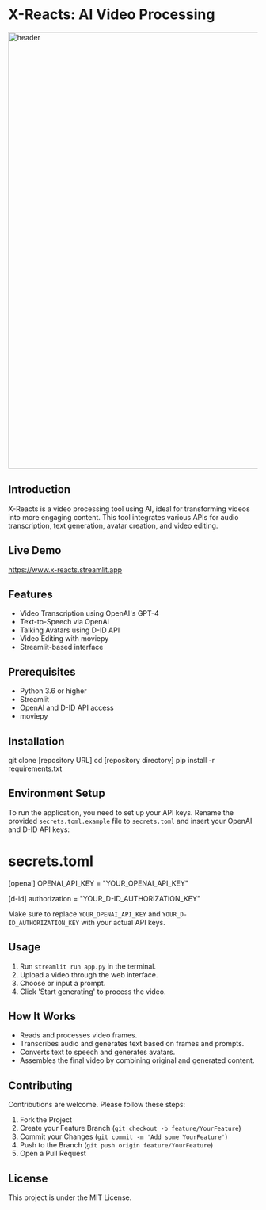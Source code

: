 # X-Reacts: AI Video Processing
<img width="883" alt="header" src="https://github.com/Dombom123/x-reacts/assets/99609753/462c8840-f401-4744-b301-36cac88c61e2">

## Introduction
X-Reacts is a video processing tool using AI, ideal for transforming videos into more engaging content. This tool integrates various APIs for audio transcription, text generation, avatar creation, and video editing.

## Live Demo
https://www.x-reacts.streamlit.app

## Features
- Video Transcription using OpenAI's GPT-4
- Text-to-Speech via OpenAI
- Talking Avatars using D-ID API
- Video Editing with moviepy
- Streamlit-based interface

## Prerequisites
- Python 3.6 or higher
- Streamlit
- OpenAI and D-ID API access
- moviepy

## Installation
git clone [repository URL]
cd [repository directory]
pip install -r requirements.txt

## Environment Setup
To run the application, you need to set up your API keys. Rename the provided `secrets.toml.example` file to `secrets.toml` and insert your OpenAI and D-ID API keys:

# secrets.toml

[openai]
OPENAI_API_KEY = "YOUR_OPENAI_API_KEY"

[d-id]
authorization = "YOUR_D-ID_AUTHORIZATION_KEY"

Make sure to replace `YOUR_OPENAI_API_KEY` and `YOUR_D-ID_AUTHORIZATION_KEY` with your actual API keys.

## Usage
1. Run `streamlit run app.py` in the terminal.
2. Upload a video through the web interface.
3. Choose or input a prompt.
4. Click 'Start generating' to process the video.

## How It Works
- Reads and processes video frames.
- Transcribes audio and generates text based on frames and prompts.
- Converts text to speech and generates avatars.
- Assembles the final video by combining original and generated content.

## Contributing
Contributions are welcome. Please follow these steps:

1. Fork the Project
2. Create your Feature Branch (`git checkout -b feature/YourFeature`)
3. Commit your Changes (`git commit -m 'Add some YourFeature'`)
4. Push to the Branch (`git push origin feature/YourFeature`)
5. Open a Pull Request

## License
This project is under the MIT License.

